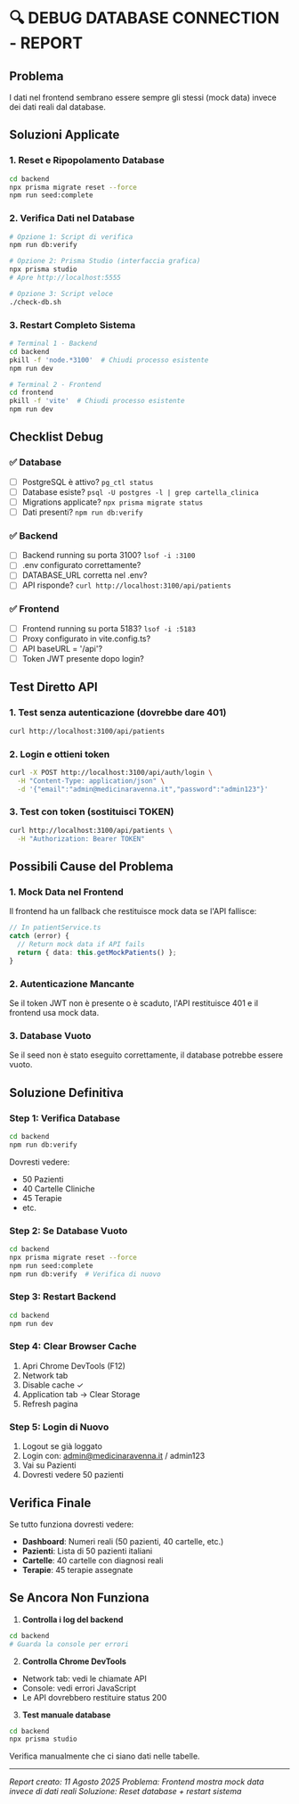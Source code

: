 # 🔍 DEBUG DATABASE CONNECTION - REPORT

## Problema
I dati nel frontend sembrano essere sempre gli stessi (mock data) invece dei dati reali dal database.

## Soluzioni Applicate

### 1. Reset e Ripopolamento Database
```bash
cd backend
npx prisma migrate reset --force
npm run seed:complete
```

### 2. Verifica Dati nel Database
```bash
# Opzione 1: Script di verifica
npm run db:verify

# Opzione 2: Prisma Studio (interfaccia grafica)
npx prisma studio
# Apre http://localhost:5555

# Opzione 3: Script veloce
./check-db.sh
```

### 3. Restart Completo Sistema
```bash
# Terminal 1 - Backend
cd backend
pkill -f 'node.*3100'  # Chiudi processo esistente
npm run dev

# Terminal 2 - Frontend
cd frontend
pkill -f 'vite'  # Chiudi processo esistente
npm run dev
```

## Checklist Debug

### ✅ Database
- [ ] PostgreSQL è attivo? `pg_ctl status`
- [ ] Database esiste? `psql -U postgres -l | grep cartella_clinica`
- [ ] Migrations applicate? `npx prisma migrate status`
- [ ] Dati presenti? `npm run db:verify`

### ✅ Backend
- [ ] Backend running su porta 3100? `lsof -i :3100`
- [ ] .env configurato correttamente?
- [ ] DATABASE_URL corretta nel .env?
- [ ] API risponde? `curl http://localhost:3100/api/patients`

### ✅ Frontend
- [ ] Frontend running su porta 5183? `lsof -i :5183`
- [ ] Proxy configurato in vite.config.ts?
- [ ] API baseURL = '/api'?
- [ ] Token JWT presente dopo login?

## Test Diretto API

### 1. Test senza autenticazione (dovrebbe dare 401)
```bash
curl http://localhost:3100/api/patients
```

### 2. Login e ottieni token
```bash
curl -X POST http://localhost:3100/api/auth/login \
  -H "Content-Type: application/json" \
  -d '{"email":"admin@medicinaravenna.it","password":"admin123"}'
```

### 3. Test con token (sostituisci TOKEN)
```bash
curl http://localhost:3100/api/patients \
  -H "Authorization: Bearer TOKEN"
```

## Possibili Cause del Problema

### 1. **Mock Data nel Frontend**
Il frontend ha un fallback che restituisce mock data se l'API fallisce:
```typescript
// In patientService.ts
catch (error) {
  // Return mock data if API fails
  return { data: this.getMockPatients() };
}
```

### 2. **Autenticazione Mancante**
Se il token JWT non è presente o è scaduto, l'API restituisce 401 e il frontend usa mock data.

### 3. **Database Vuoto**
Se il seed non è stato eseguito correttamente, il database potrebbe essere vuoto.

## Soluzione Definitiva

### Step 1: Verifica Database
```bash
cd backend
npm run db:verify
```
Dovresti vedere:
- 50 Pazienti
- 40 Cartelle Cliniche
- 45 Terapie
- etc.

### Step 2: Se Database Vuoto
```bash
cd backend
npx prisma migrate reset --force
npm run seed:complete
npm run db:verify  # Verifica di nuovo
```

### Step 3: Restart Backend
```bash
cd backend
npm run dev
```

### Step 4: Clear Browser Cache
1. Apri Chrome DevTools (F12)
2. Network tab
3. Disable cache ✓
4. Application tab → Clear Storage
5. Refresh pagina

### Step 5: Login di Nuovo
1. Logout se già loggato
2. Login con: admin@medicinaravenna.it / admin123
3. Vai su Pazienti
4. Dovresti vedere 50 pazienti

## Verifica Finale

Se tutto funziona dovresti vedere:
- **Dashboard**: Numeri reali (50 pazienti, 40 cartelle, etc.)
- **Pazienti**: Lista di 50 pazienti italiani
- **Cartelle**: 40 cartelle con diagnosi reali
- **Terapie**: 45 terapie assegnate

## Se Ancora Non Funziona

1. **Controlla i log del backend**
```bash
cd backend
# Guarda la console per errori
```

2. **Controlla Chrome DevTools**
- Network tab: vedi le chiamate API
- Console: vedi errori JavaScript
- Le API dovrebbero restituire status 200

3. **Test manuale database**
```bash
cd backend
npx prisma studio
```
Verifica manualmente che ci siano dati nelle tabelle.

---

*Report creato: 11 Agosto 2025*
*Problema: Frontend mostra mock data invece di dati reali*
*Soluzione: Reset database + restart sistema*